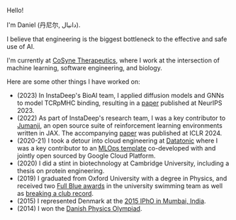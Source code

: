 Hello! 

I'm Daniel (丹尼尔, دانیال).

I believe that engineering is the biggest bottleneck to the effective and safe use of AI. 

I'm currently at [CoSyne Therapeutics](https://www.cosyne.com/), where I work at the intersection of machine learning, software engineering, and biology.

Here are some other things I have worked on:
- (2023) In InstaDeep's BioAI team, I applied diffusion models and GNNs to model TCRpMHC binding, resulting in a [paper](https://www.biorxiv.org/content/10.1101/2023.11.21.568057v1.full.pdf) published at NeurIPS 2023.
- (2022) As part of InstaDeep's research team, I was a key contributor to [Jumanji](https://github.com/instadeepai/jumanji), an open source suite of reinforcement learning environments written in JAX. The accompanying [paper](https://arxiv.org/abs/2306.09884) was published at ICLR 2024.
- (2020-21) I took a detour into cloud engineering at [Datatonic](https://datatonic.com/) where I was a key contributor to an [MLOps template](https://github.com/GoogleCloudPlatform/vertex-pipelines-end-to-end-samples) co-developed with and jointly open sourced by Google Cloud Platform. 
- (2020) I did a stint in biotechnology at Cambridge University, including a thesis on protein engineering. 
- (2019) I graduated from Oxford University with a degree in Physics, and received two [Full Blue awards](https://www.sport.ox.ac.uk/blues-awards) in the university swimming team as well as [breaking a club record](https://www.ousc.info/records/mens-sc-records/). 
- (2015) I represented Denmark at the [2015 IPhO in Mumbai, India](https://ipho-unofficial.org/countries/IND/). 
- (2014) I won the [Danish Physics Olympiad](https://www.ipho2013.dk/fysikolympiade/). 

<!---
dluo96/dluo96 is a ✨ special ✨ repository because its `README.md` (this file) appears on your GitHub profile.
You can click the Preview link to take a look at your changes.
--->
